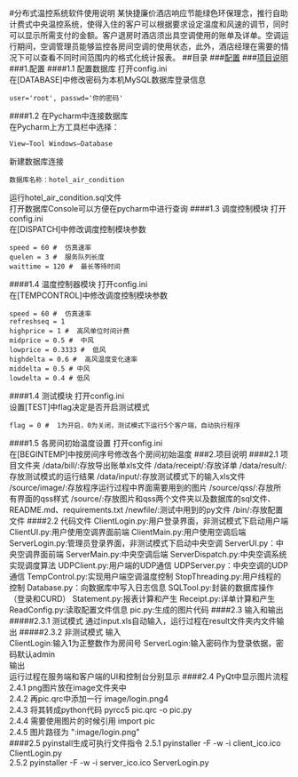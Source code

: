 #分布式温控系统软件使用说明
某快捷廉价酒店响应节能绿色环保理念，推行自助计费式中央温控系统，使得入住的客户可以根据要求设定温度和风速的调节，同时可以显示所需支付的金额。客户退房时酒店须出具空调使用的账单及详单。空调运行期间，空调管理员能够监控各房间空调的使用状态，此外，酒店经理在需要的情况下可以查看不同时间范围内的格式化统计报表。
##目录
###[配置](#1.配置)
###[项目说明](#2.项目说明)
###1.配置
####1.1 配置数据库
   打开config.ini  
   在[DATABASE]中修改密码为本机MySQL数据库登录信息

    user='root', passwd='你的密码' 
####1.2 在Pycharm中连接数据库  
   在Pycharm上方工具栏中选择：
    
    View—Tool Windows—Database
   新建数据库连接
    
    数据库名称：hotel_air_condition
    
   运行hotel_air_condition.sql文件  
   打开数据库Console可以方便在pycharm中进行查询
####1.3 调度控制模块
   打开config.ini  
   在[DISPATCH]中修改调度控制模块参数

    speed = 60 #  仿真速率
    quelen = 3 #  服务队列长度
    waittime = 120 #  最长等待时间
####1.4 温度控制器模块
   打开config.ini  
   在[TEMPCONTROL]中修改调度控制模块参数

    speed = 60 #  仿真速率
    refreshseq = 1
    highprice = 1 #  高风单位时间计费
    midprice = 0.5 #  中风
    lowprice = 0.3333 #  低风
    highdelta = 0.6 #  高风温度变化速率
    middelta = 0.5 # 中风
    lowdelta = 0.4 # 低风
####1.4 测试模块
   打开config.ini  
   设置[TEST]中flag决定是否开启测试模式
   
    flag = 0 #  1为开启，0为关闭，测试模式下运行5个客户端，自动执行程序
####1.5 各房间初始温度设置
   打开config.ini  
   在[BEGINTEMP]中按房间序号修改各个房间初始温度
###2.项目说明
####2.1 项目文件夹
    /data/bill/:存放导出账单xls文件
    /data/receipt/:存放详单
    /data/result/:存放测试模式的运行结果
    /data/input/:存放测试模式下的输入xls文件
    /source/image/:存放程序运行过程中界面需要用到的图片
    /source/qss/:存放所有界面的qss样式
    /source/:存放图片和qss两个文件夹以及数据库的sql文件、README.md、requirements.txt
    /newfile/:测试中用到的py文件
    /bin/:存放配置文件
####2.2 代码文件
    ClientLogin.py:用户登录界面，非测试模式下启动用户端
    ClientUI.py:用户使用空调界面前端
    ClientMain.py:用户使用空调后端
    ServerLogin.py:管理员登录界面，非测试模式下启动中央空调
    ServerUI.py：中央空调界面前端
    ServerMain.py:中央空调后端
    ServerDispatch.py:中央空调系统实现调度算法
    UDPClient.py:用户端的UDP通信
    UDPServer.py：中央空调的UDP通信
    TempControl.py:实现用户端空调温度控制
    StopThreading.py:用户线程的控制
    Database.py：向数据库中写入日志信息
    SQLTool.py:封装的数据库操作（登录和CURD）
    Statement.py:报表计算和产生
    Receipt.py:详单计算和产生
    ReadConfig.py:读取配置文件信息
    pic.py:生成的图片代码
####2.3 输入和输出
#####2.3.1 测试模式
通过input.xls自动输入，运行过程在result文件夹内文件输出
#####2.3.2 非测试模式
输入  
    ClientLogin:输入1为正整数作为房间号
    ServerLogin:输入密码作为登录依据，密码默认admin  
输出  
    运行过程在服务端和客户端的UI和控制台分别显示
####2.4 PyQt中显示图片流程
2.4.1 png图片放在image文件夹中  
2.4.2 再pic.qrc中添加一行 <file>image/login.png</file>4  
2.4.3 将其转成python代码 pyrcc5 pic.qrc -o pic.py  
2.4.4 需要使用图片的时候引用 import pic  
2.4.5 图片路径为 ":image/login.png"  
####2.5 pyinstall生成可执行文件指令
2.5.1 pyinstaller -F -w -i client_ico.ico ClientLogin.py  
2.5.2 pyinstaller -F -w -i server_ico.ico ServerLogin.py  

